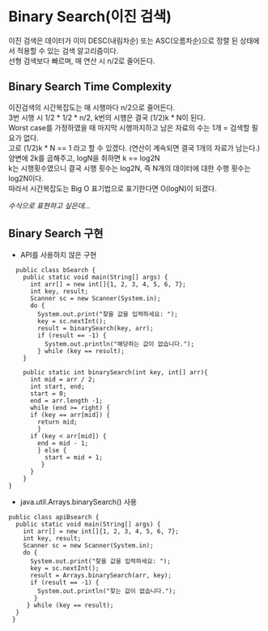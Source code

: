 # Binary Search(이진 검색)  
이진 검색은 데이터가 이미 DESC(내림차순) 또는 ASC(오름차순)으로 정렬 된 상태에서 적용할 수 있는 검색 알고리즘이다.  
선형 검색보다 빠르며, 매 연산 시 n/2로 줄어든다.  

## Binary Search Time Complexity  
이진검색의 시간복잡도는 매 시행마다 n/2으로 줄어든다.  
3번 시행 시 1/2 * 1/2 * n/2, k번의 시행은 결국 (1/2)k * N이 된다.  
Worst case를 가정하였을 때 마지막 시행까지하고 남은 자료의 수는 1개 = 검색할 필요가 없다.  
고로 (1/2)k * N == 1 라고 할 수 있겠다. (연산이 계속되면 결국 1개의 자료가 남는다.)  
양변에 2k를 곱해주고, logN을 취하면 k == log2N  
k는 시행횟수였으니 결국 시행 횟수는 log2N, 즉 N개의 데이터에 대한 수행 횟수는 log2N이다.  
따라서 시간복잡도는 Big O 표기법으로 표기한다면 O(logN)이 되겠다.  

*수식으로 표현하고 싶은데...*

## Binary Search 구현 
- API를 사용하지 않은 구현  
```
  public class bSearch {
    public static void main(String[] args) {
      int arr[] = new int[]{1, 2, 3, 4, 5, 6, 7};
      int key, result;
      Scanner sc = new Scanner(System.in);
      do {
        System.out.print("찾을 값을 입력하세요: ");
        key = sc.nextInt();
        result = binarySearch(key, arr);
        if (result == -1) {
          System.out.println("해당하는 값이 없습니다.");
        } while (key == result);
    }
    
    public static int binarySearch(int key, int[] arr){
      int mid = arr / 2;
      int start, end;
      start = 0;
      end = arr.length -1;
      while (end >= right) {
      if (key == arr[mid]) {
        return mid;
        } 
      if (key < arr[mid]) {
        end = mid - 1;
        } else {
          start = mid + 1;
         }
      }
    }
}
```

- java.util.Arrays.binarySearch() 사용
```
public class apiBsearch {
  public static void main(String[] args) {
    int arr[] = new int[]{1, 2, 3, 4, 5, 6, 7};
    int key, result;
    Scanner sc = new Scanner(System.in);
    do {
      System.out.print("찾을 값을 입력하세요: ");
      key = sc.nextInt();
      result = Arrays.binarySearch(arr, key);
      if (result == -1) {
        System.out.println("찾는 값이 없습니다.");
       }
     } while (key == result);
  }
 }
```
   
   
